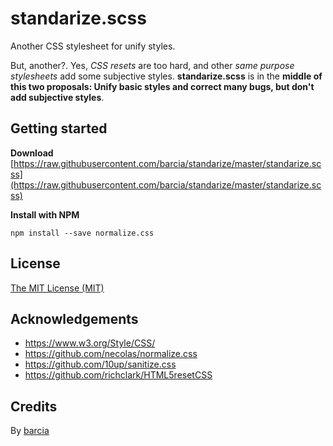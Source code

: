 # standarize.scss

Another CSS stylesheet for unify styles.

But, another?. Yes, _CSS resets_ are too hard, and other _same purpose stylesheets_ add some subjective styles. **standarize.scss** is in the **middle of this two proposals: Unify basic styles and correct many bugs, but don't add subjective styles**.



## Getting started

**Download**
[https://raw.githubusercontent.com/barcia/standarize/master/standarize.scss](https://raw.githubusercontent.com/barcia/standarize/master/standarize.scss)


**Install with NPM**

`npm install --save normalize.css`




## License

[The MIT License (MIT)](https://github.com/barcia/standarize/blob/master/LICENSE)



## Acknowledgements

* https://www.w3.org/Style/CSS/
* https://github.com/necolas/normalize.css
* https://github.com/10up/sanitize.css
* https://github.com/richclark/HTML5resetCSS



## Credits

By [barcia](barcia.cc)
